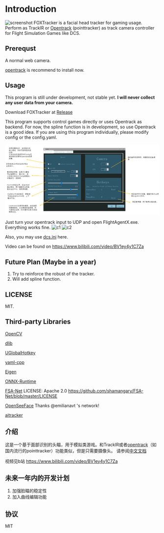 # Introduction
![screenshot](./docs/screenshot.png)
FOXTracker is a facial head tracker for gaming usage. Perform as TrackIR or [Opentrack](https://github.com/opentrack/opentrack) (pointtracker) as track camera controller for Flight Simulation Games like DCS.

## Prerequst
A normal web camera.

[opentrack](https://github.com/opentrack/opentrack) is recommend to install now.
## Usage
This program is still under development, not stable yet. **I will never collect any user data from your camera.**

Download FOXTracker at [Release](https://github.com/xuhao1/FOXTracker/releases)


This program supports control games directly or uses Opentrack as backend. For now, the spline function is in development, so use Opentrack is a good idea. If you are using this program individually, please modify config or the config.yaml.

![c1](./docs/config.PNG)

Just turn your opentrack input to UDP and open FlightAgentX.exe. Everything works fine.
![c1](./docs/opentracker_config.PNG)
![c2](./docs/opentracker_config2.PNG)

Also, you may use [dcs.ini](https://github.com/xuhao1/FOXTracker/blob/master/docs/dcs.ini) here.

Video can be found on https://www.bilibili.com/video/BV1ey4y1C7Za
## Future Plan (Maybe in a year)
1. Try to reinforce the robust of the tracker.
2. Will add spline function.

## LICENSE
MIT.

## Third-party Libraries
[OpenCV](https://opencv.org/)

[dlib](http://dlib.net/)

[UGlobalHotkey](https://github.com/falceeffect/UGlobalHotkey)

[yaml-cpp](https://github.com/jbeder/yaml-cpp)

[Eigen](http://eigen.tuxfamily.org/index.php?title=Main_Page)

[ONNX-Runtime](https://github.com/microsoft/onnxruntime)

[FSA-Net](https://github.com/shamangary/FSA-Net) LICENSE: Apache 2.0 https://github.com/shamangary/FSA-Net/blob/master/LICENSE

[OpenSeeFace](https://github.com/emilianavt/OpenSeeFace) Thanks @emilianavt 's network!

[aitracker](https://github.com/AIRLegend/aitrack)

## 介绍
这是一个基于面部识别的头瞄，用于模拟类游戏。和TrackIR或者[opentrack](https://github.com/opentrack/opentrack)（如国内流行的pointtracker）功能类似，但是只需要摄像头。
请参阅[中文文档](./docs/user_manual_chinese.md)


视频见b站 https://www.bilibili.com/video/BV1ey4y1C7Za

## 未来一年内的开发计划

1. 加强脸瞄的稳定性
2. 加入曲线编辑功能


## 协议

MIT
